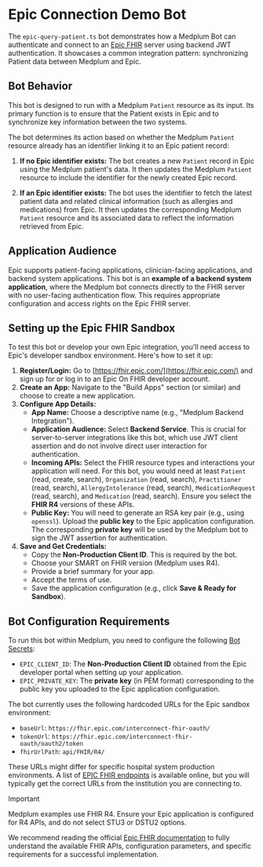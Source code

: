 # Epic Connection Demo Bot

The `epic-query-patient.ts` bot demonstrates how a Medplum Bot can authenticate and connect to an [Epic FHIR](https://fhir.epic.com/) server using backend JWT authentication. It showcases a common integration pattern: synchronizing Patient data between Medplum and Epic.

## Bot Behavior

This bot is designed to run with a Medplum `Patient` resource as its input. Its primary function is to ensure that the Patient exists in Epic and to synchronize key information between the two systems.

The bot determines its action based on whether the Medplum `Patient` resource already has an identifier linking it to an Epic patient record:

1.  **If no Epic identifier exists:** The bot creates a new `Patient` record in Epic using the Medplum patient's data. It then updates the Medplum `Patient` resource to include the identifier for the newly created Epic record.

2.  **If an Epic identifier exists:** The bot uses the identifier to fetch the latest patient data and related clinical information (such as allergies and medications) from Epic. It then updates the corresponding Medplum `Patient` resource and its associated data to reflect the information retrieved from Epic.

## Application Audience

Epic supports patient-facing applications, clinician-facing applications, and backend system applications. This bot is an **example of a backend system application**, where the Medplum bot connects directly to the FHIR server with no user-facing authentication flow. This requires appropriate configuration and access rights on the Epic FHIR server.

## Setting up the Epic FHIR Sandbox

To test this bot or develop your own Epic integration, you'll need access to Epic's developer sandbox environment. Here's how to set it up:

1.  **Register/Login:** Go to [https://fhir.epic.com/](https://fhir.epic.com/) and sign up for or log in to an Epic On FHIR developer account.
2.  **Create an App:** Navigate to the "Build Apps" section (or similar) and choose to create a new application.
3.  **Configure App Details:**
    - **App Name:** Choose a descriptive name (e.g., "Medplum Backend Integration").
    - **Application Audience:** Select **Backend Service**. This is crucial for server-to-server integrations like this bot, which use JWT client assertion and do not involve direct user interaction for authentication.
    - **Incoming APIs:** Select the FHIR resource types and interactions your application will need. For this bot, you would need at least `Patient` (read, create, search), `Organization` (read, search), `Practitioner` (read, search), `AllergyIntolerance` (read, search), `MedicationRequest` (read, search), and `Medication` (read, search). Ensure you select the **FHIR R4** versions of these APIs.
    - **Public Key:** You will need to generate an RSA key pair (e.g., using `openssl`). Upload the **public key** to the Epic application configuration. The corresponding **private key** will be used by the Medplum bot to sign the JWT assertion for authentication.
4.  **Save and Get Credentials:**
    - Copy the **Non-Production Client ID**. This is required by the bot.
    - Choose your SMART on FHIR version (Medplum uses R4).
    - Provide a brief summary for your app.
    - Accept the terms of use.
    - Save the application configuration (e.g., click **Save & Ready for Sandbox**).

## Bot Configuration Requirements

To run this bot within Medplum, you need to configure the following [Bot Secrets](https://www.medplum.com/docs/bots/bot-secrets):

- `EPIC_CLIENT_ID`: The **Non-Production Client ID** obtained from the Epic developer portal when setting up your application.
- `EPIC_PRIVATE_KEY`: The **private key** (in PEM format) corresponding to the public key you uploaded to the Epic application configuration.

The bot currently uses the following hardcoded URLs for the Epic sandbox environment:

- `baseUrl`: `https://fhir.epic.com/interconnect-fhir-oauth/`
- `tokenUrl`: `https://fhir.epic.com/interconnect-fhir-oauth/oauth2/token`
- `fhirUrlPath`: `api/FHIR/R4/`

These URLs might differ for specific hospital system production environments. A list of [EPIC FHIR endpoints](https://open.epic.com/MyApps/Endpoints) is available online, but you will typically get the correct URLs from the institution you are connecting to.

> [!IMPORTANT]
> Medplum examples use FHIR R4. Ensure your Epic application is configured for R4 APIs, and do not select STU3 or DSTU2 options.

We recommend reading the official [Epic FHIR documentation](https://fhir.epic.com/Documentation?docId=developerguidelines) to fully understand the available FHIR APIs, configuration parameters, and specific requirements for a successful implementation.
